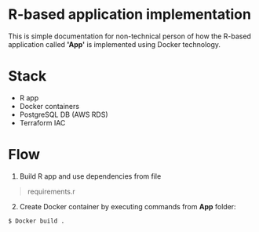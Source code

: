 # R-based application implementation

This is simple documentation for non-technical person of how the R-based application called **'App'** is implemented using Docker technology. 

# Stack

- R app
- Docker containers
- PostgreSQL DB (AWS RDS)
- Terraform IAC

# Flow

1. Build R app and use dependencies from file
> requirements.r

2. Create Docker container by executing commands from **App** folder:

```sh
$ Docker build .
```